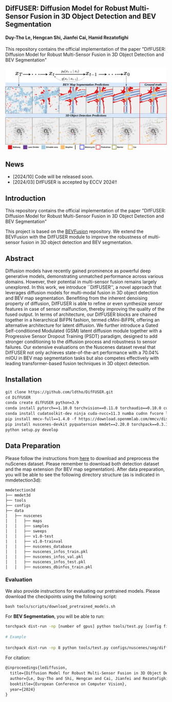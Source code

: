 ## DifFUSER: Diffusion Model for Robust Multi-Sensor Fusion in 3D Object Detection and BEV Segmentation
#### Duy-Tho Le, Hengcan Shi, Jianfei Cai, Hamid Rezatofighi

This repository contains the official implementation of the paper "DifFUSER: Diffusion Model for Robust Multi-Sensor Fusion in 3D Object Detection and BEV Segmentation" 

![DifFUSER](static/thumbnail.png)




## News

- [2024/10] Code will be released soon.
- [2024/03] DifFUSER is accepted by ECCV 2024!!



## Introduction
This repository contains the official implementation of the paper "DifFUSER: Diffusion Model for Robust Multi-Sensor Fusion in 3D Object Detection and BEV Segmentation"

This project is based on the [BEVFusion](https://github.com/mit-han-lab/bevfusion) repository. We extend the BEVFusion with the DifFUSER module to improve the robustness of multi-sensor fusion in 3D object detection and BEV segmentation.

## Abstract
Diffusion models have recently gained prominence as powerful deep generative models, demonstrating unmatched performance across various domains. However, their potential in multi-sensor fusion remains largely unexplored. In this work, we introduce ``DifFUSER'', a novel approach that leverages diffusion models for multi-modal fusion in 3D object detection and BEV map segmentation. Benefiting from the inherent denoising property of diffusion, DifFUSER is able to refine or even synthesize sensor features in case of sensor malfunction, thereby improving the quality of the fused output. In terms of architecture, our DifFUSER blocks are chained together in a hierarchical BiFPN fashion, termed cMini-BiFPN, offering an alternative architecture for latent diffusion. We further introduce a Gated Self-conditioned Modulated (GSM) latent diffusion module together with a Progressive Sensor Dropout Training (PSDT) paradigm, designed to add stronger conditioning to the diffusion process and robustness to sensor failures. Our extensive evaluations on the Nuscenes dataset reveal that DifFUSER not only achieves state-of-the-art performance with a 70.04% mIOU in BEV map segmentation tasks but also competes effectively with leading transformer-based fusion techniques in 3D object detection.


## Installation

```html
git clone https://github.com/ldtho/DifFUSER.git
cd DifFUSER
conda create difFUSER python=3.9
conda install pytorch==1.10.0 torchvision==0.11.0 torchaudio==0.10.0 cudatoolkit=11.3 -c pytorch -c conda-forge
conda install cudatoolkit-dev ninja cuda-nvcc=11.3 numba cudnn fvcore libclang cmake lit gcc openmpi==4.0.4 tqdm pillow=8.4 timm setuptools=59.5 -c conda-forge -c nvidia -y
pip install mmcv-full==1.4.0 -f https://download.openmmlab.com/mmcv/dist/cu113/torch1.10.0/index.html
pip install nuscenes-devkit pyquaternion mmdet==2.20.0 torchpack==0.3.1 spconv-cu113 mpi4py==3.0.3 numpy==1.23 setuptools==59.5.0 wandb
python setup.py develop
```

## Data Preparation

Please follow the instructions from [here](https://github.com/open-mmlab/mmdetection3d/blob/master/docs/en/datasets/nuscenes_det.md) to download and preprocess the nuScenes dataset. Please remember to download both detection dataset and the map extension (for BEV map segmentation). After data preparation, you will be able to see the following directory structure (as is indicated in mmdetection3d):

```
mmdetection3d
├── mmdet3d
├── tools
├── configs
├── data
│   ├── nuscenes
│   │   ├── maps
│   │   ├── samples
│   │   ├── sweeps
│   │   ├── v1.0-test
|   |   ├── v1.0-trainval
│   │   ├── nuscenes_database
│   │   ├── nuscenes_infos_train.pkl
│   │   ├── nuscenes_infos_val.pkl
│   │   ├── nuscenes_infos_test.pkl
│   │   ├── nuscenes_dbinfos_train.pkl

```

### Evaluation

We also provide instructions for evaluating our pretrained models. Please download the checkpoints using the following script: 
    
```html
bash tools/scripts/download_pretrained_models.sh
```

For **BEV Segmentation**, you will be able to run:

```bash
torchpack dist-run -np [number of gpus] python tools/test.py [config file path] pretrained/[checkpoint name].pth --eval [evaluation type]

# Example

torchpack dist-run -np 8 python tools/test.py configs/nuscenes/seg/diffuser-seg.yaml pretrained/DifFUSER-seg.pth --eval map
```

For citation:

```html
@inproceedings{lediffusion,
  title={Diffusion Model for Robust Multi-Sensor Fusion in 3D Object Detection and BEV Segmentation},
  author={Le, Duy-Tho and Shi, Hengcan and Cai, Jianfei and Rezatofighi, Hamid},
  booktitle={European Conference on Computer Vision},
  year={2024}
}
```

